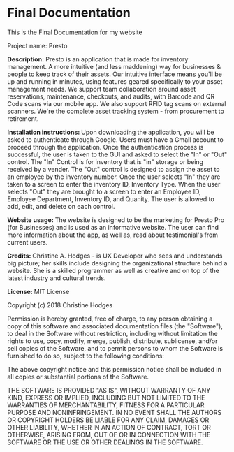 # Final Documentation
This is the Final Documentation for my website 

Project name: Presto 

<b> Description:</b> Presto is an application that is made for inventory management. A more intuitive (and less maddening) way for businesses & people to keep track of their assets.  Our intuitive interface means you'll be up and running in minutes, using features geared specifically to your asset management needs. We support team collaboration around asset reservations, maintenance, checkouts, and audits, with Barcode and QR Code scans via our mobile app. We also support RFID tag scans on external scanners. We're the complete asset tracking system - from procurement to retirement.

<b> Installation instructions: </b> Upon downloading the application, you will be asked to authenticate through Google. Users must have a Gmail account to proceed through the application. Once the authentication process is successful, the user is taken to the GUI and asked to select the "In" or "Out" control. The "In" Control is for inventory that is "in" storage or being received by a vender. The "Out" control is designed to assign the asset to an employee by the inventory number. Once the user selects "In" they are taken to a screen to enter the inventory ID, Inventory Type. When the user selects "Out" they are brought to a screen to enter an Employee ID, Employee Department, Inventory ID, and Quanity. The user is allowed to add, edit, and delete on each control. 

<b> Website usage: </b> The website is designed to be the marketing for Presto Pro (for Businesses) and is used as an informative website. The user can find more information about the app, as well as, read about testimonial's from current users. 

<b> Credits: </b> Christine A. Hodges - is UX Developer who sees and understands big picture; her skills include designing the organizational structure behind a website. She is a skilled programmer as well as creative and on top of the latest industry and cultural trends. 

<b> License: </b> MIT License

Copyright (c) 2018 Christine Hodges

Permission is hereby granted, free of charge, to any person obtaining a copy
of this software and associated documentation files (the "Software"), to deal
in the Software without restriction, including without limitation the rights
to use, copy, modify, merge, publish, distribute, sublicense, and/or sell
copies of the Software, and to permit persons to whom the Software is
furnished to do so, subject to the following conditions:

The above copyright notice and this permission notice shall be included in all
copies or substantial portions of the Software.

THE SOFTWARE IS PROVIDED "AS IS", WITHOUT WARRANTY OF ANY KIND, EXPRESS OR
IMPLIED, INCLUDING BUT NOT LIMITED TO THE WARRANTIES OF MERCHANTABILITY,
FITNESS FOR A PARTICULAR PURPOSE AND NONINFRINGEMENT. IN NO EVENT SHALL THE
AUTHORS OR COPYRIGHT HOLDERS BE LIABLE FOR ANY CLAIM, DAMAGES OR OTHER
LIABILITY, WHETHER IN AN ACTION OF CONTRACT, TORT OR OTHERWISE, ARISING FROM,
OUT OF OR IN CONNECTION WITH THE SOFTWARE OR THE USE OR OTHER DEALINGS IN THE
SOFTWARE.
